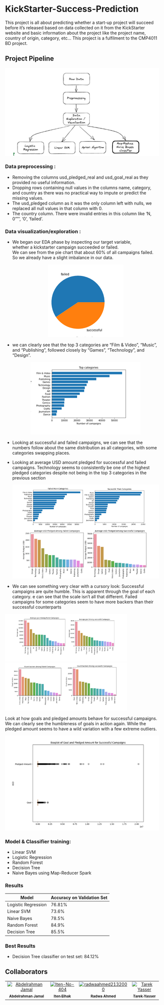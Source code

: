 # KickStarter-Success-Prediction
This project is all about predicting whether a start-up project will succeed before it’s released based on data collected on it from the KickStarter website and basic information about the project like the project name, country of origin, category, etc... This project is a fulfilment to the CMP4011 BD project.
## Project Pipeline
  <p align="center">
      <img src="https://github.com/Iten-No-404/KickStarter-Success-Prediction/blob/main/images/pipeline.PNG"  class="center"></img>
 </p>
  
### Data preprocessing :
*  Removing the columns usd_pledged_real and usd_goal_real as they provided no useful information. 
*  Dropping rows containing null values in the columns name, category, and country as there was no practical way to impute or predict the missing values.
*   The usd_pledged column as it was the only column left with nulls, we replaced all null values in that column with 0. 
*   The country column. There were invalid entries in this column like ‘N, 0””’, ‘0’, ‘failed’. 
### Data visualization/exploration :
* <div> <p align ="left"> We began our EDA phase by inspecting our target variable,<br> whether a kickstarter campaign succeeded or failed.<br>
  We can see from the pie chart that about 60% of all campaigns failed.<br> So we already have a slight imbalance in our data.

  </p>
  <p align="center" >
      <img src="https://github.com/Iten-No-404/KickStarter-Success-Prediction/blob/main/images/piechart.PNG" ></img>
  </p>
  </div>
* we can clearly see that the top 3 categories are “Film & Video”, “Music”, and “Publishing”, followed closely by “Games”, “Technology”,  and “Design”.

   <p align="center">
      <img src="https://github.com/Iten-No-404/KickStarter-Success-Prediction/blob/main/images/topcategories.PNG"></img>
  </p>
 * Looking at successful and failed campaigns, we can see that the numbers follow about the same distribution as all categories, with some categories swapping places.
 * Looking at average USD amount pledged for successful and failed campaigns. Technology seems to consistently be one of the highest pledged categories despite not being in the top 3 categories in the previous section
   <p align="center">
      <img src="https://github.com/Iten-No-404/KickStarter-Success-Prediction/blob/main/images/usd%26categories.PNG"></img>
    </p>
 *  We can see something very clear with a cursory look: Successful campaigns are quite humble. This is apparent through the goal of each category. e can see that the scale isn’t all that different. Failed campaigns for some categories seem to have more backers than their successful counterparts
  <p float="left">
  <img src="https://github.com/Iten-No-404/KickStarter-Success-Prediction/blob/main/images/goal.PNG" width="400" />
  <img src="https://github.com/Iten-No-404/KickStarter-Success-Prediction/blob/main/images/backers.PNG" width="400" /> 
</p>
 Look at how goals and pledged amounts behave for successful campaigns. We can clearly see the humbleness of goals in action again. While the pledged amount seems to have a wild variation with a few extreme outliers.
<p align="center">
<img src="https://github.com/Iten-No-404/KickStarter-Success-Prediction/blob/main/images/boxplot.PNG">
</img>
</p>

### Model & Classifier training:
* Linear SVM
* Logistic Regression
* Random Forest
* Decision Tree 
* Naive Bayes using Map-Reducer Spark	
### Results 
| Model | Accuracy on Validation Set |
| --- | --- |
| Logistic Regression | 76.81% |
| Linear SVM | 73.6% |
| Naive Bayes | 78.5% |
| Random Forest | 84.9% |
| Decision Tree | 85.5% |
### Best Results 
* Decision Tree classifier on test set: 84.12%
## Collaborators
<!-- readme: collaborators -start -->
<table>
<tr>
    <td align="center">
        <a href="https://github.com/Hero2323">
            <img src="https://avatars.githubusercontent.com/u/58619697?v=4" width="100;" alt="Abdelrahman Jamal"/>
            <br />
            <sub><b>Abdelrahman Jamal</b></sub>
        </a>
    </td>
    <td align="center">
        <a href="https://github.com/Iten-No-404">
            <img src="https://avatars.githubusercontent.com/u/56697800?v=4" width="100;" alt="Iten-No-404"/>
            <br />
            <sub><b>Iten Elhak</b></sub>
        </a>
    </td>
    <td align="center">
        <a href="https://github.com/radwaahmed2132000">
            <img src="https://avatars.githubusercontent.com/u/56734728?v=4" width="100;" alt="radwaahmed2132000"/>
            <br />
            <sub><b>Radwa Ahmed</b></sub>
        </a>
    </td>
    <td align="center">
        <a href="https://github.com/KnockerPulsar">
            <img src="https://avatars.githubusercontent.com/u/12754772?v=4" width="100;" alt="Tarek Yasser"/>
            <br />
            <sub><b>Tarek Yasser</b></sub>
        </a>
    </td></tr>
</table>
<!-- readme: collaborators -end -->

